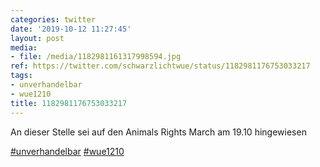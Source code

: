 ```yaml
---
categories: twitter
date: '2019-10-12 11:27:45'
layout: post
media:
- file: /media/1182981161317998594.jpg
ref: https://twitter.com/schwarzlichtwue/status/1182981176753033217
tags:
- unverhandelbar
- wue1210
title: 1182981176753033217
---
```

An dieser Stelle sei auf den Animals Rights March am 19.10 hingewiesen

[#unverhandelbar](/t/unverhandelbar) [#wue1210](/t/wue1210)  